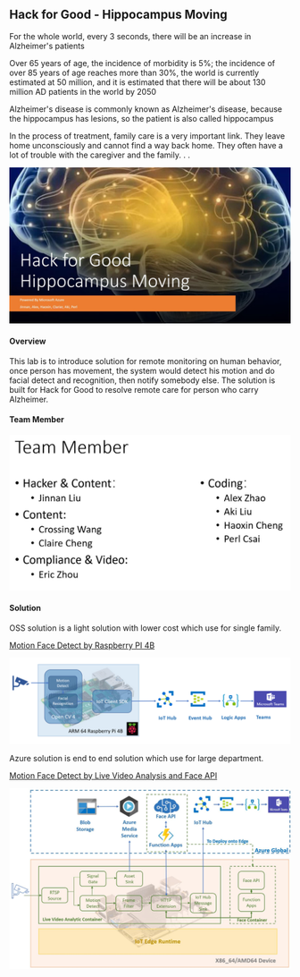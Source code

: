 ## Hack for Good - Hippocampus Moving

For the whole world, every 3 seconds, there will be an increase in Alzheimer's patients

Over 65 years of age, the incidence of morbidity is 5%; the incidence of over 85 years of age reaches more than 30%, the world is currently estimated at 50 million, and it is estimated that there will be about 130 million AD patients in the world by 2050

Alzheimer's disease is commonly known as Alzheimer's disease, because the hippocampus has lesions, so the patient is also called hippocampus

In the process of treatment, family care is a very important link. They leave home unconsciously and cannot find a way back home. They often have a lot of trouble with the caregiver and the family. . .

![alt](images/overview.JPG)

#### Overview

This lab is to introduce solution for remote monitoring on human behavior, once person has movement, the system would detect his motion and do facial detect and recognition, then notify somebody else. The solution is built for Hack for Good to resolve remote care for person who carry Alzheimer. 

#### Team Member

![alt](images/team.JPG)

#### Solution

OSS solution is a light solution with lower cost which use for single family. 

[Motion Face Detect by Raspberry PI 4B](oss/readme.md)

![alt](oss/images/oss_e2e.PNG)

Azure solution is end to end solution which use for large department.   

[Motion Face Detect by Live Video Analysis and Face API](lva/readme.md)

![alt](lva/images/lva.JPG)